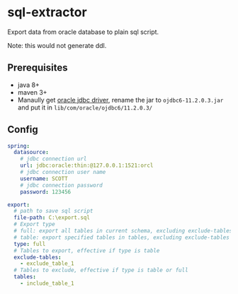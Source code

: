 # sql-extractor
Export data from oracle database to plain sql script.

Note: this would not generate ddl.

## Prerequisites
* java 8+
* maven 3+
* Manaully get [oracle jdbc driver](https://www.oracle.com/database/technologies/appdev/jdbc-downloads.html), 
rename the jar to `ojdbc6-11.2.0.3.jar` and put it in `lib/com/oracle/ojdbc6/11.2.0.3/`

## Config

```yaml
spring:
  datasource:
    # jdbc connection url
    url: jdbc:oracle:thin:@127.0.0.1:1521:orcl
    # jdbc connection user name
    username: SCOTT
    # jdbc connection password
    password: 123456

export:
  # path to save sql script
  file-path: C:\export.sql
  # Export type
  # full: export all tables in current schema, excluding exclude-tables
  # table: export specified tables in tables, excluding exclude-tables
  type: full
  # Tables to export, effective if type is table
  exclude-tables:
    - exclude_table_1
  # Tables to exclude, effective if type is table or full
  tables:
    - include_table_1

```
